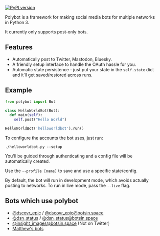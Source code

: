 [![PyPI version](https://badge.fury.io/py/polybot.svg)](https://badge.fury.io/py/polybot)

Polybot is a framework for making social media bots for multiple
networks in Python 3.

It currently only supports post-only bots.

## Features

* Automatically post to Twitter, Mastodon, Bluesky.
* A friendly setup interface to handle the OAuth hassle for you.
* Automatic state persistence - just put your state in the `self.state`
  dict and it'll get saved/restored across runs.

## Example

```python
from polybot import Bot

class HelloWorldBot(Bot):
  def main(self):
    self.post("Hello World")

HelloWorldBot('helloworldbot').run()
```

To configure the accounts the bot uses, just run:

    ./helloworldbot.py --setup

You'll be guided through authenticating and a config file will be
automatically created.

Use the `--profile [name]` to save and use a specific state/config.

By default, the bot will run in development mode, which avoids actually
posting to networks. To run in live mode, pass the `--live` flag.

## Bots which use polybot

* [@dscovr_epic](https://twitter.com/dscovr_epic) / [@dscovr_epic@botsin.space](https://botsin.space/@dscovr_epic)
* [@dsn_status](https://twitter.com/dsn_status) / [@dsn_status@botsin.space](https://botsin.space/@dsn_status)
* [@insight_images@botsin.space](https://botsin.space/@insight_images) (Not on Twitter)
* [Matthew's bots](https://github.com/dracos/scheduler)
